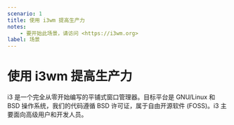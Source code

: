 ```yaml
---
scenario: 1
title: 使用 i3wm 提高生产力
notes:
    - 要开始此场景，请访问 <https://i3wm.org>
label: 场景
---
```


# 使用 i3wm 提高生产力

i3 是一个完全从零开始编写的平铺式窗口管理器。目标平台是 GNU/Linux 和 BSD 操作系统，我们的代码遵循 BSD 许可证，属于自由开源软件 (FOSS)。i3 主要面向高级用户和开发人员。
